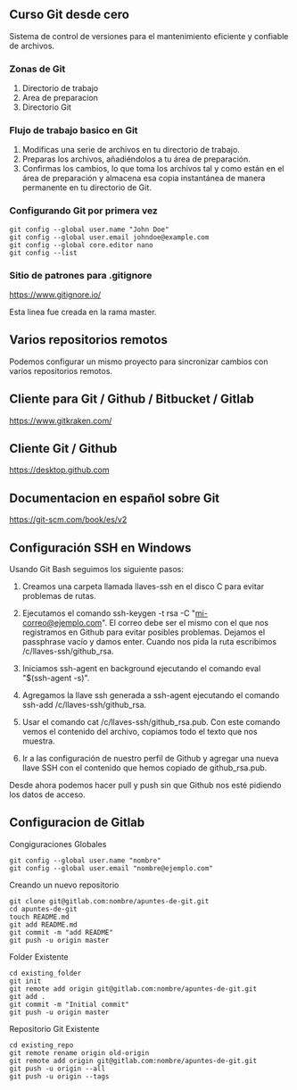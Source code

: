 ## Curso Git desde cero
Sistema de control de versiones para el
mantenimiento eficiente y confiable de archivos.

### Zonas de Git
1. Directorio de trabajo
2. Area de preparacion
3. Directorio Git

### Flujo de trabajo basico en Git
1. Modificas una serie de archivos en tu directorio de trabajo.
2. Preparas los archivos, añadiéndolos a tu área de preparación.
3. Confirmas los cambios, lo que toma los archivos tal y como están en el
área de preparación y almacena esa copia instantánea de manera
permanente en tu directorio de Git.

### Configurando Git por primera vez
```
git config --global user.name "John Doe"
git config --global user.email johndoe@example.com
git config --global core.editor nano
git config --list
```

### Sitio de patrones para .gitignore
https://www.gitignore.io/

Esta linea fue creada en la rama master.

## Varios repositorios remotos
Podemos configurar un mismo proyecto para sincronizar cambios con varios repositorios remotos.

## Cliente para Git / Github / Bitbucket / Gitlab
https://www.gitkraken.com/

## Cliente Git / Github
https://desktop.github.com

## Documentacion en español sobre Git
https://git-scm.com/book/es/v2

## Configuración SSH en Windows

Usando Git Bash seguimos los siguiente pasos:

1. Creamos una carpeta llamada llaves-ssh en el disco C para evitar problemas de rutas.

2. Ejecutamos el comando ssh-keygen -t rsa -C "mi-correo@ejemplo.com". El correo debe ser el mismo con el que nos registramos en Github para evitar posibles problemas. Dejamos el passphrase vacío y damos enter. Cuando nos pida la ruta escribimos /c/llaves-ssh/github_rsa.

3. Iniciamos ssh-agent en background ejecutando el comando eval "$(ssh-agent -s)".

4. Agregamos la llave ssh generada a ssh-agent ejecutando el comando ssh-add /c/llaves-ssh/github_rsa.

5. Usar el comando cat /c/llaves-ssh/github_rsa.pub. Con este comando vemos el contenido del archivo, copiamos todo el texto que nos muestra.

6. Ir a las configuración de nuestro perfil de Github y agregar una nueva llave SSH con el contenido que hemos copiado de github_rsa.pub.

Desde ahora podemos hacer pull y push sin que Github nos esté pidiendo los datos de acceso.


## Configuracion de Gitlab

Congiguraciones Globales

```
git config --global user.name "nombre"
git config --global user.email "nombre@ejemplo.com"
```

Creando un nuevo repositorio
```
git clone git@gitlab.com:nombre/apuntes-de-git.git
cd apuntes-de-git
touch README.md
git add README.md
git commit -m "add README"
git push -u origin master
```

Folder Existente
```
cd existing_folder
git init
git remote add origin git@gitlab.com:nombre/apuntes-de-git.git
git add .
git commit -m "Initial commit"
git push -u origin master
```

Repositorio Git Existente
```
cd existing_repo
git remote rename origin old-origin
git remote add origin git@gitlab.com:nombre/apuntes-de-git.git
git push -u origin --all
git push -u origin --tags
```